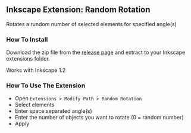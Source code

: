## Inkscape Extension: Random Rotation

Rotates a rundom number of selected elements for specified angle(s)

### How To Install

Download the zip file from the [release page](https://github.com/kaalleen/random-rotation-inkscape-extension/releases/latest) and extract to your Inkscape extensions folder.

Works with Inkscape 1.2

### How To Use The Extension

* Open `Extensions > Modify Path > Random Rotation`
* Select elements
* Enter space separated angle(s)
* Enter the number of objects you want to rotate (0 = random number)
* Apply
